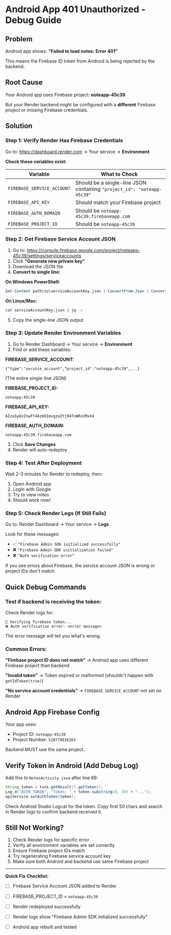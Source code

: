 # Android App 401 Unauthorized - Debug Guide

## Problem
Android app shows: **"Failed to load notes: Error 401"**

This means the Firebase ID token from Android is being rejected by the backend.

## Root Cause
Your Android app uses Firebase project: **noteapp-45c39**

But your Render backend might be configured with a **different** Firebase project or missing Firebase credentials.

## Solution

### Step 1: Verify Render Has Firebase Credentials

Go to: https://dashboard.render.com → Your service → **Environment**

**Check these variables exist:**

| Variable | What to Check |
|----------|---------------|
| `FIREBASE_SERVICE_ACCOUNT` | Should be a single-line JSON containing `"project_id": "noteapp-45c39"` |
| `FIREBASE_API_KEY` | Should match your Firebase project |
| `FIREBASE_AUTH_DOMAIN` | Should be `noteapp-45c39.firebaseapp.com` |
| `FIREBASE_PROJECT_ID` | Should be `noteapp-45c39` |

### Step 2: Get Firebase Service Account JSON

1. Go to: https://console.firebase.google.com/project/noteapp-45c39/settings/serviceaccounts
2. Click **"Generate new private key"**
3. Download the JSON file
4. **Convert to single line:**

**On Windows PowerShell:**
```powershell
Get-Content path\to\serviceAccountKey.json | ConvertFrom-Json | ConvertTo-Json -Compress
```

**On Linux/Mac:**
```bash
cat serviceAccountKey.json | jq -c
```

5. Copy the single-line JSON output

### Step 3: Update Render Environment Variables

1. Go to Render Dashboard → Your service → **Environment**
2. Find or add these variables:

**FIREBASE_SERVICE_ACCOUNT:**
```
{"type":"service_account","project_id":"noteapp-45c39",...}
```
(The entire single-line JSON)

**FIREBASE_PROJECT_ID:**
```
noteapp-45c39
```

**FIREBASE_API_KEY:**
```
AIzaSyDzZnwFt4Az6O1mvgzoZYj94ToWRxCMxX4
```

**FIREBASE_AUTH_DOMAIN:**
```
noteapp-45c39.firebaseapp.com
```

3. Click **Save Changes**
4. Render will auto-redeploy

### Step 4: Test After Deployment

Wait 2-3 minutes for Render to redeploy, then:

1. Open Android app
2. Login with Google
3. Try to view notes
4. Should work now!

### Step 5: Check Render Logs (If Still Fails)

Go to: Render Dashboard → Your service → **Logs**

Look for these messages:
- ✅ `"Firebase Admin SDK initialized successfully"`
- ❌ `"Firebase Admin SDK initialization failed"`
- ❌ `"Auth verification error"`

If you see errors about Firebase, the service account JSON is wrong or project IDs don't match.

## Quick Debug Commands

### Test if backend is receiving the token:

Check Render logs for:
```
🔐 Verifying Firebase token...
❌ Auth verification error: <error message>
```

The error message will tell you what's wrong.

### Common Errors:

**"Firebase project ID does not match"**
→ Android app uses different Firebase project than backend

**"Invalid token"**
→ Token expired or malformed (shouldn't happen with `getIdToken(true)`)

**"No service account credentials"**
→ `FIREBASE_SERVICE_ACCOUNT` not set on Render

## Android App Firebase Config

Your app uses:
- Project ID: `noteapp-45c39`
- Project Number: `520774016263`

Backend MUST use the same project.

## Verify Token in Android (Add Debug Log)

Add this to `NotesActivity.java` after line 89:

```java
String token = task.getResult().getToken();
Log.d("AUTH_TOKEN", "Token: " + token.substring(0, 50) + "...");
apiService.setAuthToken(token);
```

Check Android Studio Logcat for the token. Copy first 50 chars and search in Render logs to confirm backend received it.

## Still Not Working?

1. Check Render logs for specific error
2. Verify all environment variables are set correctly
3. Ensure Firebase project IDs match
4. Try regenerating Firebase service account key
5. Make sure both Android and backend use same Firebase project

---

**Quick Fix Checklist:**
- [ ] Firebase Service Account JSON added to Render
- [ ] FIREBASE_PROJECT_ID = `noteapp-45c39`
- [ ] Render redeployed successfully
- [ ] Render logs show "Firebase Admin SDK initialized successfully"
- [ ] Android app rebuilt and tested

